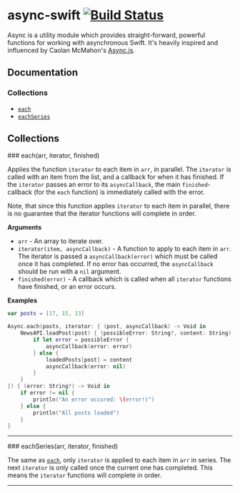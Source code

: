 # async-swift [![Build Status](https://travis-ci.org/einfallstoll/async-swift.svg?branch=master)](https://travis-ci.org/einfallstoll/async-swift)

Async is a utility module which provides straight-forward, powerful functions
for working with asynchronous Swift. It's heavily inspired and influenced by Caolan McMahon's [Async.js](https://github.com/caolan/async).

## Documentation

### Collections

* [`each`](#each)
* [`eachSeries`](#eachSeries)

## Collections

<a name="each" />
### each(arr, iterator, finished)

Applies the function `iterator` to each item in `arr`, in parallel.
The `iterator` is called with an item from the list, and a callback for when it
has finished. If the `iterator` passes an error to its `asyncCallback`, the main
`finished`-callback (for the `each` function) is immediately called with the error.

Note, that since this function applies `iterator` to each item in parallel,
there is no guarantee that the iterator functions will complete in order.

__Arguments__

* `arr` - An array to iterate over.
* `iterator(item, asyncCallback)` - A function to apply to each item in `arr`.
The iterator is passed a `asyncCallback(error)` which must be called once it has 
completed. If no error has occurred, the `asyncCallback` should be run with a `nil` argument.
* `finished(error)` - A callback which is called when all `iterator` functions
have finished, or an error occurs.

__Examples__


```swift
var posts = [17, 15, 13]

Async.each(posts, iterator: { (post, asyncCallback) -> Void in
    NewsAPI.loadPost(post) { (possibleError: String?, content: String) -> () in
        if let error = possibleError {
            asyncCallback(error: error)
        } else {
            loadedPosts[post] = content
            asyncCallback(error: nil)
        }
    }
}) { (error: String?) -> Void in
    if error != nil {
        println("An error occured: \(error!)")
    } else {
        println("All posts loaded")
    }
}
```

---------------------------------------

<a name="forEachSeries" />
<a name="eachSeries" />
### eachSeries(arr, iterator, finished)

The same as [`each`](#each), only `iterator` is applied to each item in `arr` in
series. The next `iterator` is only called once the current one has completed. 
This means the `iterator` functions will complete in order.


---------------------------------------